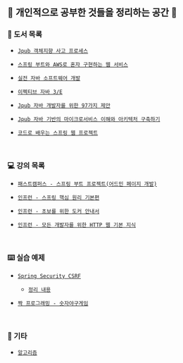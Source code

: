 ## 📎 개인적으로 공부한 것들을 정리하는 공간 📎


### 📗 도서 목록

  - [`Jpub 객체지향 사고 프로세스`](https://github.com/JuHyun419/study/tree/master/%EA%B0%95%EC%9D%98%20%26%20%EB%8F%84%EC%84%9C/%EA%B0%9D%EC%B2%B4%EC%A7%80%ED%96%A5%20%EC%82%AC%EA%B3%A0%20%ED%94%84%EB%A1%9C%EC%84%B8%EC%8A%A4)

  - [`스프링 부트와 AWS로 혼자 구현하는 웹 서비스`](https://github.com/JuHyun419/study/tree/master/%EA%B0%95%EC%9D%98%20%26%20%EB%8F%84%EC%84%9C/%EC%8A%A4%ED%94%84%EB%A7%81%EB%B6%80%ED%8A%B8%EC%99%80%20AWS%EB%A1%9C%20%ED%98%BC%EC%9E%90%20%EA%B5%AC%ED%98%84%ED%95%98%EB%8A%94%20%EC%9B%B9%EC%84%9C%EB%B9%84%EC%8A%A4)

  - [`실전 자바 소프트웨어 개발`](https://github.com/JuHyun419/study/tree/master/%EA%B0%95%EC%9D%98%20%26%20%EB%8F%84%EC%84%9C/%EC%8B%A4%EC%A0%84%20%EC%9E%90%EB%B0%94%20%EC%86%8C%ED%94%84%ED%8A%B8%EC%9B%A8%EC%96%B4%20%EA%B0%9C%EB%B0%9C)

  - [`이펙티브 자바 3/E`](https://github.com/Meet-Coder-Study/book-effective-java)

  - [`Jpub 자바 개발자를 위한 97가지 제안`](https://github.com/JuHyun419/study/tree/master/%EA%B0%95%EC%9D%98%20%26%20%EB%8F%84%EC%84%9C/%EC%9E%90%EB%B0%94%20%EA%B0%9C%EB%B0%9C%EC%9E%90%EB%A5%BC%20%EC%9C%84%ED%95%9C%2097%EA%B0%80%EC%A7%80%20%EC%A0%9C%EC%95%88)

  - [`Jpub 자바 기반의 마이크로서비스 이해와 아키텍처 구축하기`](https://github.com/JuHyun419/study/tree/master/%EA%B0%95%EC%9D%98%20%26%20%EB%8F%84%EC%84%9C/%EC%9E%90%EB%B0%94%EA%B8%B0%EB%B0%98%EC%9D%98%20%EB%A7%88%EC%9D%B4%ED%81%AC%EB%A1%9C%EC%84%9C%EB%B9%84%EC%8A%A4%20%EC%9D%B4%ED%95%B4%EC%99%80%20%EC%95%84%ED%82%A4%ED%85%8D%EC%B2%98%20%EA%B5%AC%EC%B6%95%ED%95%98%EA%B8%B0)

  - [`코드로 배우는 스프링 웹 프로젝트`](https://github.com/JuHyun419/study/tree/master/%EA%B0%95%EC%9D%98%20%26%20%EB%8F%84%EC%84%9C/%EC%BD%94%EB%93%9C%EB%A1%9C%20%EB%B0%B0%EC%9A%B0%EB%8A%94%20%EC%8A%A4%ED%94%84%EB%A7%81%20%EC%9B%B9%20%ED%94%84%EB%A1%9C%EC%A0%9D%ED%8A%B8)
  
<br>

### 💻 강의 목록
  - [`패스트캠퍼스 - 스프링 부트 프로젝트(어드민 페이지 개발)`](https://github.com/JuHyun419/study/tree/master/%EA%B0%95%EC%9D%98%20%26%20%EB%8F%84%EC%84%9C/(%ED%8C%A8%EC%BA%A0)%EC%8A%A4%ED%94%84%EB%A7%81%EB%B6%80%ED%8A%B8%20%EC%96%B4%EB%93%9C%EB%AF%BC)

  - [`인프런 - 스프링 핵심 원리 기본편`](https://github.com/JuHyun419/study/tree/master/%EA%B0%95%EC%9D%98%20%26%20%EB%8F%84%EC%84%9C/(%EC%9D%B8%ED%94%84%EB%9F%B0)%EC%8A%A4%ED%94%84%EB%A7%81%20%ED%95%B5%EC%8B%AC%20%EC%9B%90%EB%A6%AC%20%EA%B8%B0%EB%B3%B8%ED%8E%B8)

  - [`인프런 - 초보를 위한 도커 안내서`](https://github.com/JuHyun419/study/tree/master/%EA%B0%95%EC%9D%98%20%26%20%EB%8F%84%EC%84%9C/(%EC%9D%B8%ED%94%84%EB%9F%B0)docker)

  - [`인프런 - 모든 개발자를 위한 HTTP 웹 기본 지식`](https://github.com/JuHyun419/study/tree/master/%EA%B0%95%EC%9D%98%20%26%20%EB%8F%84%EC%84%9C/(%EC%9D%B8%ED%94%84%EB%9F%B0)%EB%AA%A8%EB%93%A0%20%EA%B0%9C%EB%B0%9C%EC%9E%90%EB%A5%BC%20%EC%9C%84%ED%95%9C%20HTTP%20%EC%9B%B9%20%EA%B8%B0%EB%B3%B8%EC%A7%80%EC%8B%9D)

<br>

### ⌨️ 실습 예제
  - [`Spring Security CSRF`](https://github.com/JuHyun419/study/tree/master/security-csrf)
    - [`정리 내용`](https://zzang9ha.tistory.com/341)

  - [`짝 프로그래밍 - 숫자야구게임`](https://github.com/JuHyun419/study/tree/master/pair-programming-baseball)

<br>

### 📝 기타
  - [`알고리즘`](https://github.com/JuHyun419/study/tree/master/Algorithm)


